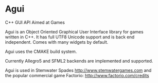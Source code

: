Agui
====

C++ GUI API Aimed at Games

Agui is an Object Oriented Graphical User Interface library for games written in C++. It has full UTF8 Unicode support and is back end independent. Comes with many widgets by default. 

Agui uses the CMAKE build system.

Currently Allegro5 and SFML2 backends are implemented and supported.

Agui is used in Stemwater Spades http://www.stemwatergames.com and the popular commercial game Factorio: http://www.factorio.com/credits
